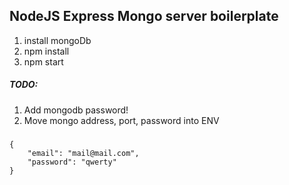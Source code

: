 ## NodeJS Express Mongo server boilerplate

1. install mongoDb
2. npm install
3. npm start

##### TODO:
1. Add mongodb password!
2. Move mongo address, port, password into ENV
#####

```
{
	"email": "mail@mail.com",
	"password": "qwerty"
}
```